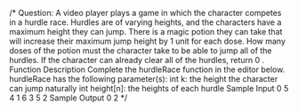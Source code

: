 /* Question: 
A video player plays a game in which the character competes in a hurdle race. Hurdles are of varying heights, and the characters have a maximum height they can jump. 
There is a magic potion they can take that will increase their maximum jump height by 1 unit for each dose.
How many doses of the potion must the character take to be able to jump all of the hurdles. If the character can already clear all of the hurdles, return 0 .
Function Description
Complete the hurdleRace function in the editor below.
hurdleRace has the following parameter(s):
int k: the height the character can jump naturally
int height[n]: the heights of each hurdle
Sample Input 0
5 4
1 6 3 5 2
Sample Output 0
2
*/ 
